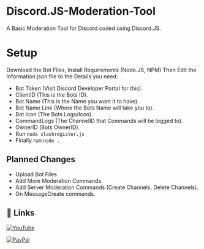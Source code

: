 # Discord.JS-Moderation-Tool
A Basic Moderation Tool for Discord coded using Discord.JS.

# Setup
Download the Bot Files, Install Requirements (Node.JS, NPM)
Then Edit the Information.json file to the Details you need:
- Bot Token (Visit Discord Developer Portal for this).
- ClientID (This is the Bots ID).
- Bot Name (This is the Name you want it to have).
- Bot Name Link (Where the Bots Name will take you to).
- Bot Icon (The Bots Logo/Icon).
- CommandLogs (The ChannelID that Commands will be logged to).
- OwnerID (Bots OwnerID).
- Run ```node slashregister.js ```
- Finally run ```node .```


## Planned Changes

- Upload Bot Files
- Add More Moderation Commands.
- Add Server Moderation Commands (Create Channels, Delete Channels).
- On MessageCreate commands.

## 🔗 Links
[![YouTube](https://img.shields.io/youtube/channel/subscribers/UCVlqnigRMu-OkQ4Xf5YDrrA?label=Subscribe&logo=youtube&style=for-the-badge)](https://www.youtube.com/channel/UCVlqnigRMu-OkQ4Xf5YDrrA)

[![PayPal](https://img.shields.io/badge/PayPal-Donate-blue?style=for-the-badge&logo=paypal)](https://paypal.me/repgraphics?country.x=GB&locale.x=en_GB)
